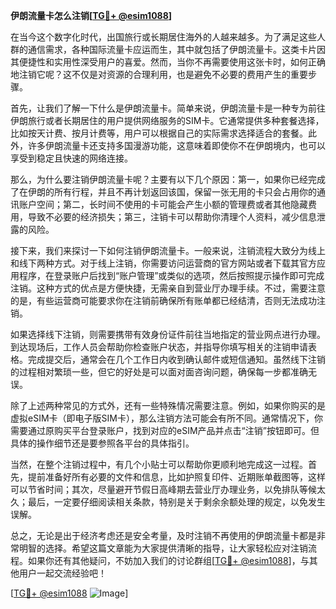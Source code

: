**伊朗流量卡怎么注销[[TG💪+ @esim1088](https://t.me/s/esim1088)]**

在当今这个数字化时代，出国旅行或长期居住海外的人越来越多。为了满足这些人群的通信需求，各种国际流量卡应运而生，其中就包括了伊朗流量卡。这类卡片因其便捷性和实用性深受用户的喜爱。然而，当你不再需要使用这张卡时，如何正确地注销它呢？这不仅是对资源的合理利用，也是避免不必要的费用产生的重要步骤。

首先，让我们了解一下什么是伊朗流量卡。简单来说，伊朗流量卡是一种专为前往伊朗旅行或者长期居住的用户提供网络服务的SIM卡。它通常提供多种套餐选择，比如按天计费、按月计费等，用户可以根据自己的实际需求选择适合的套餐。此外，许多伊朗流量卡还支持多国漫游功能，这意味着即使你不在伊朗境内，也可以享受到稳定且快速的网络连接。

那么，为什么要注销伊朗流量卡呢？主要有以下几个原因：第一，如果你已经完成了在伊朗的所有行程，并且不再计划返回该国，保留一张无用的卡只会占用你的通讯账户空间；第二，长时间不使用的卡可能会产生小额的管理费或者其他隐藏费用，导致不必要的经济损失；第三，注销卡可以帮助你清理个人资料，减少信息泄露的风险。

接下来，我们来探讨一下如何注销伊朗流量卡。一般来说，注销流程大致分为线上和线下两种方式。对于线上注销，你需要访问运营商的官方网站或者下载其官方应用程序，在登录账户后找到“账户管理”或类似的选项，然后按照提示操作即可完成注销。这种方式的优点是方便快捷，无需亲自到营业厅办理手续。不过，需要注意的是，有些运营商可能要求你在注销前确保所有账单都已经结清，否则无法成功注销。

如果选择线下注销，则需要携带有效身份证件前往当地指定的营业网点进行办理。到达现场后，工作人员会帮助你检查账户状态，并指导你填写相关的注销申请表格。完成提交后，通常会在几个工作日内收到确认邮件或短信通知。虽然线下注销的过程相对繁琐一些，但它的好处是可以面对面咨询问题，确保每一步都准确无误。

除了上述两种常见的方式外，还有一些特殊情况需要注意。例如，如果你购买的是虚拟eSIM卡（即电子版SIM卡），那么注销方法可能会有所不同。通常情况下，你需要通过原购买平台登录账户，找到对应的eSIM产品并点击“注销”按钮即可。但具体的操作细节还是要参照各平台的具体指引。

当然，在整个注销过程中，有几个小贴士可以帮助你更顺利地完成这一过程。首先，提前准备好所有必要的文件和信息，比如护照复印件、近期账单截图等，这样可以节省时间；其次，尽量避开节假日高峰期去营业厅办理业务，以免排队等候太久；最后，一定要仔细阅读相关条款，特别是关于剩余余额处理的规定，以免发生误解。

总之，无论是出于经济考虑还是安全考量，及时注销不再使用的伊朗流量卡都是非常明智的选择。希望这篇文章能为大家提供清晰的指导，让大家轻松应对注销流程。如果你还有其他疑问，不妨加入我们的讨论群组[[TG💪+ @esim1088](https://t.me/s/esim1088)]，与其他用户一起交流经验吧！

[[TG💪+ @esim1088](https://t.me/s/esim1088) ![Image](https://i.postimg.cc/4NQfJmqS/Snipaste-2025-05-13-00-14-12.png)]
